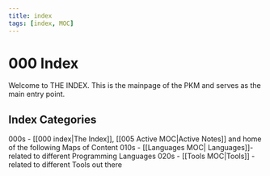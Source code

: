 ```yaml
---
title: index
tags: [index, MOC]
---
```


# 000 Index

Welcome to THE INDEX. This is the mainpage of the PKM and serves as the main entry point.

## Index Categories

000s - [[000 index|The Index]], [[005 Active MOC|Active Notes]] and home of the following Maps of Content
010s - [[Languages MOC| Languages]]- related to different Programming Languages
020s - [[Tools MOC|Tools]] - related to different Tools out there

